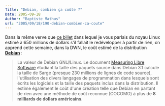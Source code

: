 ```yaml
---
Title: "Debian, combien ça coûte ?"
Date: 2005-09-18
Author: "Baptiste Mathus"
url: "2005/09/18/190-debian-combien-ca-coute"
---
```




Dans la même verve que [ce
billet](http://batmat.net/blog/2004/10/13/89-612m) dans lequel je vous
parlais du noyau Linux estimé à 650 millions de dollars s'il fallait le
redévelopper à partir de rien, on apprend cette semaine, dans la DWN, le
coût estimé de la distribution **[Debian](http://www.debian.org)** :

> La valeur de Debian GNU/Linux. Le document [Measuring Libre
> Software](http://www.upgrade-cepis.org/issues/2005/3/up6-3Amor.pdf)
> étudiant la taille des paquets source dans Debian 3.1 calcule la
> taille de Sarge (presque 230 millions de lignes de code source),
> l'utilisation des divers langages de programmation dans lesquels sont
> écrits les logiciels et la taille des paquets inclus dans la
> distribution. Il estime également le coût d'une création telle que
> Debian en partant de rien avec une méthode de coût reconnue (COCOMO) à
> plus de **8 milliards de dollars américains**.


